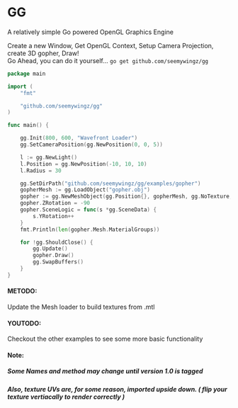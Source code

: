 # GG
A relatively simple Go powered OpenGL Graphics Engine

Create a new Window, Get OpenGL Context, Setup Camera Projection, create 3D gopher, Draw!  
Go Ahead, you can do it yourself...
`go get github.com/seemywingz/gg`
```go
package main

import (
	"fmt"

	"github.com/seemywingz/gg"
)

func main() {

	gg.Init(800, 600, "Wavefront Loader")
	gg.SetCameraPosition(gg.NewPosition(0, 0, 5))

	l := gg.NewLight()
	l.Position = gg.NewPosition(-10, 10, 10)
	l.Radius = 30

	gg.SetDirPath("github.com/seemywingz/gg/examples/gopher")
	gopherMesh := gg.LoadObject("gopher.obj")
	gopher := gg.NewMeshObject(gg.Position{}, gopherMesh, gg.NoTexture, gg.Shader["phong"])
	gopher.ZRotation = -90
	gopher.SceneLogic = func(s *gg.SceneData) {
		s.YRotation++
	}
	fmt.Println(len(gopher.Mesh.MaterialGroups))

	for !gg.ShouldClose() {
		gg.Update()
		gopher.Draw()
		gg.SwapBuffers()
	}
}

```
#### METODO:
Update the Mesh loader to build textures from .mtl  
  
#### YOUTODO:
Checkout the other examples to see some more basic functionality

#### Note:
##### Some Names and method may change until version 1.0 is tagged
##### Also, texture UVs are, for some reason, imported upside down. ( flip your texture vertiacally to render correctly  )
